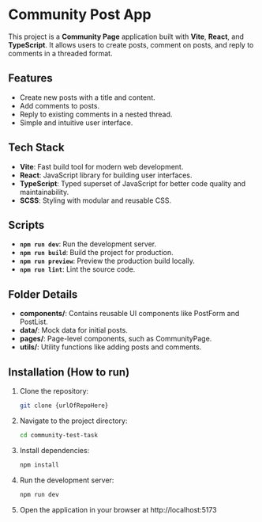 # Community Post App

This project is a **Community Page** application built with **Vite**, **React**, and **TypeScript**. It allows users to create posts, comment on posts, and reply to comments in a threaded format.

## Features

- Create new posts with a title and content.
- Add comments to posts.
- Reply to existing comments in a nested thread.
- Simple and intuitive user interface.

## Tech Stack

- **Vite**: Fast build tool for modern web development.
- **React**: JavaScript library for building user interfaces.
- **TypeScript**: Typed superset of JavaScript for better code quality and maintainability.
- **SCSS**: Styling with modular and reusable CSS.

## Scripts

- **`npm run dev`**: Run the development server.
- **`npm run build`**: Build the project for production.
- **`npm run preview`**: Preview the production build locally.
- **`npm run lint`**: Lint the source code.

## Folder Details

- **components/**: Contains reusable UI components like PostForm and PostList.
- **data/**: Mock data for initial posts.
- **pages/**: Page-level components, such as CommunityPage.
- **utils/**: Utility functions like adding posts and comments.

## Installation (How to run)

1. Clone the repository:
   ```bash
   git clone {urlOfRepoHere}
   ```
2. Navigate to the project directory:
   ```bash
   cd community-test-task
   ```
3. Install dependencies:
   ```bash
   npm install
   ```
4. Run the development server:
   ```bash
   npm run dev
   ```
5. Open the application in your browser at http://localhost:5173

